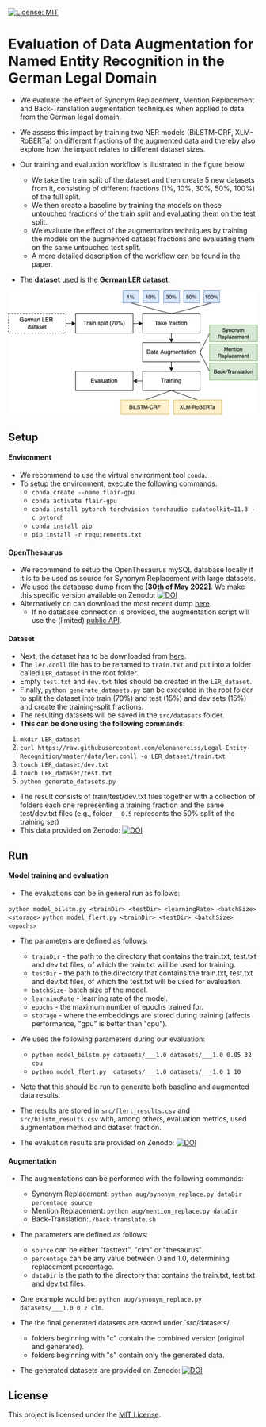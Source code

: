 ﻿<!---[![DOI](https://zenodo.org/badge/518437897.svg)](https://zenodo.org/badge/latestdoi/518437897)-->
[![License: MIT](https://img.shields.io/badge/License-MIT-green.svg)](https://github.com/fusion-jena/data-augmentation-ner-legal/blob/master/LICENSE)

# Evaluation of Data Augmentation for Named Entity Recognition in the German Legal Domain

- We evaluate the effect of Synonym Replacement, Mention Replacement and Back-Translation augmentation techniques when applied to data from the German legal domain. 
- We assess this impact by training two NER models (BiLSTM-CRF, XLM-RoBERTa) on different fractions of the augmented data and thereby also explore how the impact relates to different dataset sizes.
- Our training and evaluation workflow is illustrated in the figure below. 
	- We take the train split of the dataset and then create 5 new datasets from it, consisting of different fractions (1%, 10%, 30%, 50%, 100%) of the full split. 
	- We then create a baseline by training the models on these untouched fractions of the train split and evaluating them on the test split. 
	- We evaluate the effect of the augmentation techniques by training the models on the augmented dataset fractions and evaluating them on the same untouched test split. 
	- A more detailed description of the workflow can be found in the paper.

- The **dataset** used is the **[German LER dataset](https://github.com/elenanereiss/Legal-Entity-Recognition)**.

<img src="figs/workflow.png" alt="Overview of propsoed workflow" width="600"/>

## Setup

#### Environment

- We recommend to use the virtual environment tool `conda`.
- To setup the environment, execute the following commands:
	- `conda create --name flair-gpu`
	- `conda activate flair-gpu`
	- `conda install pytorch torchvision torchaudio cudatoolkit=11.3 -c pytorch`
	- `conda install pip`
	- `pip install -r requirements.txt`

#### OpenThesaurus

- We recommend to setup the OpenThesaurus mySQL database locally if it is to be used as source for Synonym Replacement with large datasets. 
- We used the database dump from the **[30th of May 2022]**. We make this specific version available on Zenodo: [![DOI](https://zenodo.org/badge/DOI/10.5281/zenodo.6956563.svg)](https://doi.org/10.5281/zenodo.6956563)
- Alternatively on can download the most recent dump [here](https://www.openthesaurus.de/about/download). 
	- If no database connection is provided, the augmentation script will use the (limited) [public API](https://www.openthesaurus.de/about/api).

#### Dataset

- Next, the dataset has to be downloaded from [here](https://github.com/elenanereiss/Legal-Entity-Recognition/tree/master/data). 
- The `ler.conll` file has to be renamed to `train.txt` and put into a folder called `LER_dataset` in the root folder. 
- Empty `test.txt` and `dev.txt` files should be created in the `LER_dataset`. 
- Finally, `python generate_datasets.py` can be executed in the root folder to split the dataset into train (70%) and test (15%) and dev sets (15%) and create the training-split fractions. 
- The resulting datasets will be saved in the `src/datasets` folder.
- **This can be done using the following commands:**

1. `mkdir LER_dataset`
2. `curl https://raw.githubusercontent.com/elenanereiss/Legal-Entity-Recognition/master/data/ler.conll -o LER_dataset/train.txt`
3. `touch LER_dataset/dev.txt`
4. `touch LER_dataset/test.txt`
5. `python generate_datasets.py`

- The result consists of train/test/dev.txt files together with a collection of folders each one representing a training fraction and the same test/dev.txt files (e.g., folder `__0.5` represents the 50% split of the training set)
- This data provided on Zenodo: [![DOI](https://zenodo.org/badge/DOI/10.5281/zenodo.6956603.svg)](https://doi.org/10.5281/zenodo.6956603)

## Run

#### Model training and evaluation

- The evaluations can be in general run as follows:

`python model_bilstm.py <trainDir> <testDir> <learningRate> <batchSize> <storage>`
`python model_flert.py <trainDir> <testDir> <batchSize> <epochs>`

- The parameters are defined as follows:
	- `trainDir` - the path to the directory that contains the train.txt, test.txt and dev.txt files, of which the train.txt will be used for training.
	- `testDir` - the path to the directory that contains the train.txt, test.txt and dev.txt files, of which the test.txt will be used for evaluation.
	- `batchSize`- batch size of the model.
	- `learningRate` - learning rate of the model.
	- `epochs` - the maximum number of epochs trained for.
	- `storage` - where the embeddings are stored during training (affects performance, "gpu" is better than "cpu").

- We used the following parameters during our evaluation:
	- `python model_bilstm.py datasets/___1.0 datasets/___1.0 0.05 32 cpu`
	- `python model_flert.py  datasets/___1.0 datasets/___1.0 1 10`

- Note that this should be run to generate both baseline and augmented data results.
- The results are stored in `src/flert_results.csv` and `src/bilstm_results.csv` with, among others,  evaluation metrics, used augmentation method and dataset fraction. 

- The evaluation results are provided on Zenodo: [![DOI](https://zenodo.org/badge/DOI/10.5281/zenodo.6956508.svg)](https://doi.org/10.5281/zenodo.6956508)

#### Augmentation

- The augmentations can be performed with the following commands:
	- Synonym Replacement: `python aug/synonym_replace.py dataDir percentage source `
	- Mention Replacement: `python aug/mention_replace.py dataDir	`
	- Back-Translation:`./back-translate.sh`

- The parameters are defined as follows:
	- `source` can be either "fasttext", "clm" or "thesaurus".
	- `percentage` can be any value between 0 and 1.0, determining replacement percentage.
	- `dataDir` is the path to the directory that contains the train.txt, test.txt and dev.txt files.

- One example would be: `python aug/synonym_replace.py datasets/___1.0 0.2 clm`.
- The the final generated datasets are stored under `src/datasets/.
	- folders beginning with "c" contain the combined version (original and generated).
	- folders beginning with "s" contain only the generated data.

- The generated datasets are provided on Zenodo: [![DOI](https://zenodo.org/badge/DOI/10.5281/zenodo.6956603.svg)](https://doi.org/10.5281/zenodo.6956603)

## License

This project is licensed under the [MIT License](https://github.com/fusion-jena/data-augmentation-ner-legal/blob/master/LICENSE).